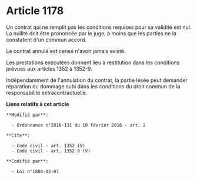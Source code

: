 # Article 1178

Un contrat qui ne remplit pas les conditions requises pour sa validité est nul. La nullité doit être prononcée par le juge, à
moins que les parties ne la constatent d'un commun accord. 

Le contrat annulé est censé n'avoir jamais existé. 

Les prestations exécutées donnent lieu à restitution dans les conditions prévues aux articles 1352 à 1352-9. 

Indépendamment de l'annulation du contrat, la partie lésée peut demander réparation du dommage subi dans les conditions du
droit commun de la responsabilité extracontractuelle.

**Liens relatifs à cet article**

	**Modifié par**:

	  - Ordonnance n°2016-131 du 10 février 2016 - art. 2

	**Cite**:

	  - Code civil - art. 1352 (V)
	  - Code civil - art. 1352-9 (V)

	**Codifié par**:

	  - Loi n°1804-02-07
